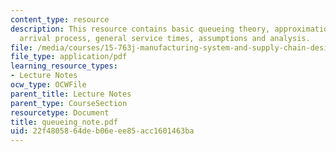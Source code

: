 ```yaml
---
content_type: resource
description: This resource contains basic queueing theory, approximation for general
  arrival process, general service times, assumptions and analysis.
file: /media/courses/15-763j-manufacturing-system-and-supply-chain-design-spring-2005/22f4805864deb06eee85acc1601463ba_queueing_note.pdf
file_type: application/pdf
learning_resource_types:
- Lecture Notes
ocw_type: OCWFile
parent_title: Lecture Notes
parent_type: CourseSection
resourcetype: Document
title: queueing_note.pdf
uid: 22f48058-64de-b06e-ee85-acc1601463ba
---
```

